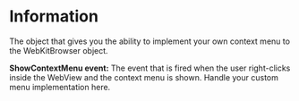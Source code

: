 # Information #

The object that gives you the ability to implement your own context menu to the WebKitBrowser object.

**ShowContextMenu event:** The event that is fired when the user right-clicks inside the WebView and the context menu is shown. Handle your custom menu implementation here.